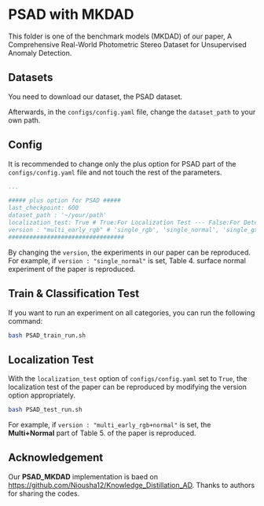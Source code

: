 # PSAD with MKDAD

This folder is one of the benchmark models (MKDAD) of our paper, A Comprehensive Real-World Photometric Stereo Dataset for Unsupervised Anomaly Detection.

## ****Datasets****

You need to download our dataset, the PSAD dataset.

Afterwards, in the `configs/config.yaml` file, change the `dataset_path` to your own path.

## Config

It is recommended to change only the plus option for PSAD part of the `configs/config.yaml` file and not touch the rest of the parameters.

```yaml
...

##### plus option for PSAD #####
last_checkpoint: 600
dataset_path : '~/your/path'
localization_test: True # True:For Localization Test --- False:For Detection
version : "multi_early_rgb" # 'single_rgb', 'single_normal', 'single_gx', 'single_gy', 'single_gauss_curvature', 'single_mean_curvature', 'multi_early_rgb', 'multi_early_rgb+normal', 'multi_early_albedo+normal', 'multi_late_mean_pooling', 'multi_late_max_pooling', 'multi_late_mean_max_pooling'
#################################
```

By changing the `version`, the experiments in our paper can be reproduced. For example, if `version : "single_normal"` is set, Table 4. surface normal experiment of the paper is reproduced.

## Train & Classification Test

If you want to run an experiment on all categories, you can run the following command:

```bash
bash PSAD_train_run.sh
```

## Localization Test

With the `localization_test` option of `configs/config.yaml` set to `True`, the localization test of the paper can be reproduced by modifying the version option appropriately.

```bash
bash PSAD_test_run.sh
```

For example, if `version : "multi_early_rgb+normal"` is set, the **Multi+Normal** part of Table 5. of the paper is reproduced.

## ****Acknowledgement****

Our **PSAD_MKDAD** implementation is baed on https://github.com/Niousha12/Knowledge_Distillation_AD. Thanks to authors for sharing the codes.